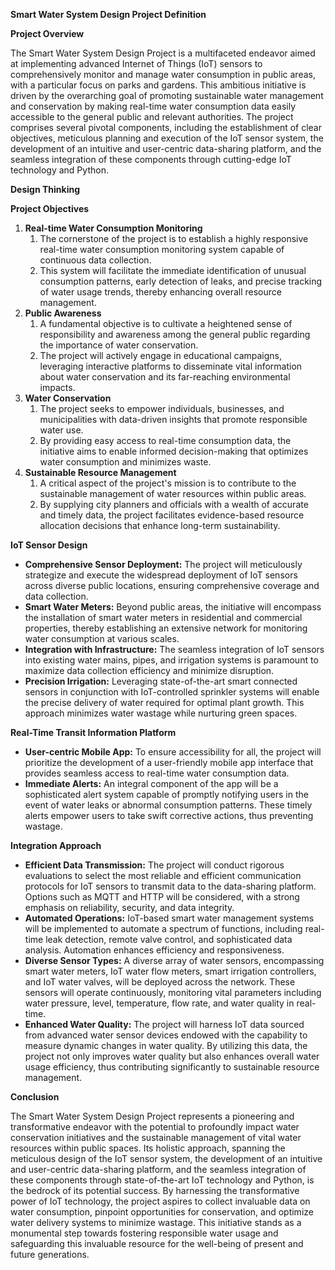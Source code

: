 **Smart Water System Design Project Definition**

**Project Overview**

The Smart Water System Design Project is a multifaceted endeavor aimed at implementing advanced Internet of Things (IoT) sensors to comprehensively monitor and manage water consumption in public areas, with a particular focus on parks and gardens. This ambitious initiative is driven by the overarching goal of promoting sustainable water management and conservation by making real-time water consumption data easily accessible to the general public and relevant authorities. The project comprises several pivotal components, including the establishment of clear objectives, meticulous planning and execution of the IoT sensor system, the development of an intuitive and user-centric data-sharing platform, and the seamless integration of these components through cutting-edge IoT technology and Python.

**Design Thinking**

**Project Objectives**

1. **Real-time Water Consumption Monitoring**
   1. The cornerstone of the project is to establish a highly responsive real-time water consumption monitoring system capable of continuous data collection.
   1. This system will facilitate the immediate identification of unusual consumption patterns, early detection of leaks, and precise tracking of water usage trends, thereby enhancing overall resource management.
1. **Public Awareness**
   1. A fundamental objective is to cultivate a heightened sense of responsibility and awareness among the general public regarding the importance of water conservation.
   1. The project will actively engage in educational campaigns, leveraging interactive platforms to disseminate vital information about water conservation and its far-reaching environmental impacts.
1. **Water Conservation**
   1. The project seeks to empower individuals, businesses, and municipalities with data-driven insights that promote responsible water use.
   1. By providing easy access to real-time consumption data, the initiative aims to enable informed decision-making that optimizes water consumption and minimizes waste.
1. **Sustainable Resource Management**
   1. A critical aspect of the project's mission is to contribute to the sustainable management of water resources within public areas.
   1. By supplying city planners and officials with a wealth of accurate and timely data, the project facilitates evidence-based resource allocation decisions that enhance long-term sustainability.

**IoT Sensor Design**

- **Comprehensive Sensor Deployment:** The project will meticulously strategize and execute the widespread deployment of IoT sensors across diverse public locations, ensuring comprehensive coverage and data collection.
- **Smart Water Meters:** Beyond public areas, the initiative will encompass the installation of smart water meters in residential and commercial properties, thereby establishing an extensive network for monitoring water consumption at various scales.
- **Integration with Infrastructure:** The seamless integration of IoT sensors into existing water mains, pipes, and irrigation systems is paramount to maximize data collection efficiency and minimize disruption.
- **Precision Irrigation:** Leveraging state-of-the-art smart connected sensors in conjunction with IoT-controlled sprinkler systems will enable the precise delivery of water required for optimal plant growth. This approach minimizes water wastage while nurturing green spaces.

**Real-Time Transit Information Platform**

- **User-centric Mobile App:** To ensure accessibility for all, the project will prioritize the development of a user-friendly mobile app interface that provides seamless access to real-time water consumption data.
- **Immediate Alerts:** An integral component of the app will be a sophisticated alert system capable of promptly notifying users in the event of water leaks or abnormal consumption patterns. These timely alerts empower users to take swift corrective actions, thus preventing wastage.

**Integration Approach**

- **Efficient Data Transmission:** The project will conduct rigorous evaluations to select the most reliable and efficient communication protocols for IoT sensors to transmit data to the data-sharing platform. Options such as MQTT and HTTP will be considered, with a strong emphasis on reliability, security, and data integrity.
- **Automated Operations:** IoT-based smart water management systems will be implemented to automate a spectrum of functions, including real-time leak detection, remote valve control, and sophisticated data analysis. Automation enhances efficiency and responsiveness.
- **Diverse Sensor Types:** A diverse array of water sensors, encompassing smart water meters, IoT water flow meters, smart irrigation controllers, and IoT water valves, will be deployed across the network. These sensors will operate continuously, monitoring vital parameters including water pressure, level, temperature, flow rate, and water quality in real-time.
- **Enhanced Water Quality:** The project will harness IoT data sourced from advanced water sensor devices endowed with the capability to measure dynamic changes in water quality. By utilizing this data, the project not only improves water quality but also enhances overall water usage efficiency, thus contributing significantly to sustainable resource management.

**Conclusion**

The Smart Water System Design Project represents a pioneering and transformative endeavor with the potential to profoundly impact water conservation initiatives and the sustainable management of vital water resources within public spaces. Its holistic approach, spanning the meticulous design of the IoT sensor system, the development of an intuitive and user-centric data-sharing platform, and the seamless integration of these components through state-of-the-art IoT technology and Python, is the bedrock of its potential success. By harnessing the transformative power of IoT technology, the project aspires to collect invaluable data on water consumption, pinpoint opportunities for conservation, and optimize water delivery systems to minimize wastage. This initiative stands as a monumental step towards fostering responsible water usage and safeguarding this invaluable resource for the well-being of present and future generations.





